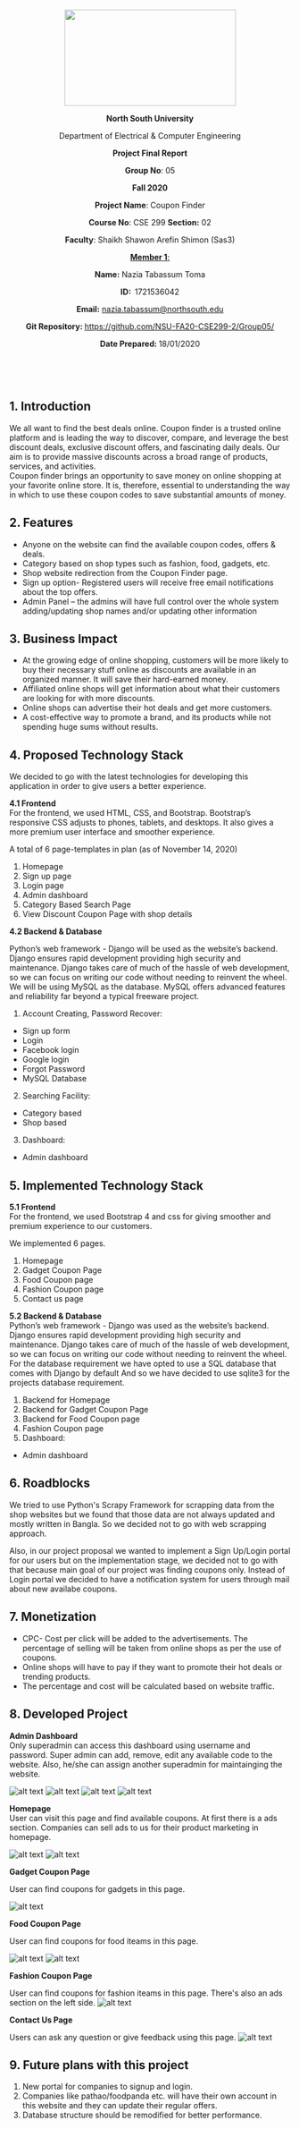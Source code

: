 <p style="text-align: center;">&nbsp;</p>
<p style="text-align: center;">&nbsp;</p>
<p align="center"><strong><img src="https://media.dhakatribune.com/uploads/2016/11/nsulogo.jpg" alt="" width="307" height="172" /></strong></p>
<p align="center"><strong>North South University</strong></p>
<p align="center">Department of Electrical &amp; Computer Engineering</p>
<p align="center"><strong>Project Final Report</strong></p>
<p align="center"><strong>Group No</strong>: 05</p>
<p align="center"><strong>Fall 2020</strong></p>
<p align="center"><strong>Project Name</strong>: Coupon Finder</p>
<p align="center"><strong>Course No</strong>: CSE 299 <strong>Section</strong><strong>:</strong> 02</p>
<p align="center"><strong>Faculty</strong>: Shaikh Shawon Arefin Shimon (Sas3)</p>
<p align="center"><strong><u>Member 1</u></strong><u>:</u></p>
<p align="center"><strong>Name</strong><strong>:</strong> Nazia Tabassum Toma</p>
<p align="center"><strong>ID</strong><strong>:&nbsp; </strong>1721536042</p>
<p align="center"><strong>Email</strong><strong>:</strong> <a href="mailto:nazia.tabassum@northsouth.edu">nazia.tabassum@northsouth.edu</a></p>
<p align="center"><strong>Git Repository</strong><strong>: </strong><a href="https://github.com/NSU-FA20-CSE299-2/Group05">https://github.com/NSU-FA20-CSE299-2/Group05/</a></p>
<p align="center"><strong>Date Prepared</strong><strong>: </strong>18/01/2020</p>
<p><strong>&nbsp;</strong></p>
<p><strong>&nbsp;</strong></p>

## 1. Introduction
We all want to find the best deals online. Coupon finder is a trusted online platform and is leading the way to discover, compare, and leverage the best discount deals, exclusive discount offers, and fascinating daily deals. Our aim is to provide massive discounts across a broad range of products, services, and activities.\
Coupon finder brings an opportunity to save money on online shopping at your favorite online store. It is, therefore, essential to understanding the way in which to use these coupon codes to save substantial amounts of money.

## 2. Features
- Anyone on the website can find the available coupon codes, offers & deals.
- Category based on shop types such as fashion, food, gadgets, etc.
- Shop website redirection from the Coupon Finder page. 
- Sign up option- Registered users will receive free email notifications about the top offers.
- Admin Panel – the admins will have full control over the whole system adding/updating shop names and/or updating other information

## 3. Business Impact
- At the growing edge of online shopping, customers will be more likely to buy their necessary stuff online as discounts are available in an organized manner. It will save their hard-earned money.
- Affiliated online shops will get information about what their customers are looking for with more discounts.
- Online shops can advertise their hot deals and get more customers.
- A cost-effective way to promote a brand, and its products while not spending huge sums without results.

## 4. Proposed Technology Stack 
We decided to go with the latest technologies for developing this application in order to give users a better experience.

**4.1 Frontend** <br/>
For the frontend, we used HTML, CSS, and Bootstrap. Bootstrap’s responsive CSS adjusts to phones, tablets, and desktops.  It also gives a more premium user interface and smoother experience. <br/>

A total of 6 page-templates in plan (as of November 14, 2020)
1. Homepage
2. Sign up page
3. Login page
4. Admin dashboard
5. Category Based Search Page
6. View Discount Coupon Page with shop details



**4.2 Backend & Database** <br/>

Python’s web framework - Django will be used as the website’s backend. Django ensures rapid development providing high security and maintenance. Django takes care of much of the hassle of web development, so we can focus on writing our code without needing to reinvent the wheel. We will be using MySQL as the database. MySQL offers advanced features and reliability far beyond a typical freeware project.

1. Account Creating, Password Recover:
- Sign up form
- Login
- Facebook login
- Google login
- Forgot Password
- MySQL Database
2. Searching Facility:
- Category based
- Shop based
3. Dashboard:
- Admin dashboard

## 5. Implemented Technology Stack 

**5.1 Frontend** <br/>
For the frontend, we used Bootstrap 4 and css for giving smoother and premium experience to our customers.

We implemented 6 pages.
1. Homepage
2. Gadget Coupon Page
3. Food Coupon page
4. Fashion Coupon page
6. Contact us page

**5.2 Backend & Database** <br/>
Python’s web framework - Django was used as the website’s backend. Django ensures rapid development providing high security and maintenance. Django takes care of much of the hassle of web development, so we can focus on writing our code without needing to reinvent the wheel. For the database requirement we have opted to use a SQL database that comes with Django by default And so we have decided to use sqlite3 for the projects database requirement.

1. Backend for Homepage 
2. Backend for Gadget Coupon Page 
3. Backend for Food Coupon page
4. Fashion Coupon page     
5. Dashboard:
- Admin dashboard

## 6. Roadblocks

We tried to use Python's Scrapy Framework for scrapping data from the shop websites but we found that those data are not always updated and mostly written in Bangla. So we decided not to go with web scrapping approach. 

Also, in our project proposal we wanted to implement a Sign Up/Login portal for our users but on the implementation stage, we decided not to go with that because main goal of our project was finding coupons only. Instead of Login portal we decided to have a notification system for users through mail about new availabe coupons.



## 7. Monetization

- CPC- Cost per click will be added to the advertisements.
The percentage of selling will be taken from online shops as per the use of coupons.
- Online shops will have to pay if they want to promote their hot deals or trending products.
- The percentage and cost will be calculated based on website traffic.


## 8. Developed Project

**Admin Dashboard** <br/>
Only superadmin can access this dashboard using username and password. Super admin can add, remove, edit any available code to the website. Also, he/she can assign another superadmin for maintainging the website.

![alt text](https://github.com/NSU-FA20-CSE299-2/Group05/blob/main/Code/Images/admin1.png)
![alt text](https://github.com/NSU-FA20-CSE299-2/Group05/blob/main/Code/Images/admin2.png)
![alt text](https://github.com/NSU-FA20-CSE299-2/Group05/blob/main/Code/Images/admin3.png)
![alt text](https://github.com/NSU-FA20-CSE299-2/Group05/blob/main/Code/Images/admin4.png)


**Homepage** <br/>
User can visit this page and find available coupons. At first there is a ads section. Companies can sell ads to us for their product marketing in homepage.

![alt text](https://github.com/NSU-FA20-CSE299-2/Group05/blob/main/Code/Images/homepage1.png)
![alt text](https://github.com/NSU-FA20-CSE299-2/Group05/blob/main/Code/Images/homepage2.png)


**Gadget Coupon Page** <br/>

User can find coupons for gadgets in this page.

![alt text](https://github.com/NSU-FA20-CSE299-2/Group05/blob/main/Code/Images/gadget1.png)


**Food Coupon Page** <br/>

User can find coupons for food iteams in this page.

![alt text](https://github.com/NSU-FA20-CSE299-2/Group05/blob/main/Code/Images/food1.png)
![alt text](https://github.com/NSU-FA20-CSE299-2/Group05/blob/main/Code/Images/food2.png)


**Fashion Coupon Page** <br/>

User can find coupons for fashion iteams in this page. There's also an ads section on the left side. 
![alt text](https://github.com/NSU-FA20-CSE299-2/Group05/blob/main/Code/Images/fashion1.png)

**Contact Us Page** <br/>

Users can ask any question or give feedback using this page. 
![alt text](https://github.com/NSU-FA20-CSE299-2/Group05/blob/main/Code/Images/contactus.png)

## 9. Future plans with this project 

1. New portal for companies to signup and login.
2. Companies like pathao/foodpanda etc. will have their own account in this website and they can update their regular offers.
3. Database structure should be remodified for better performance.



